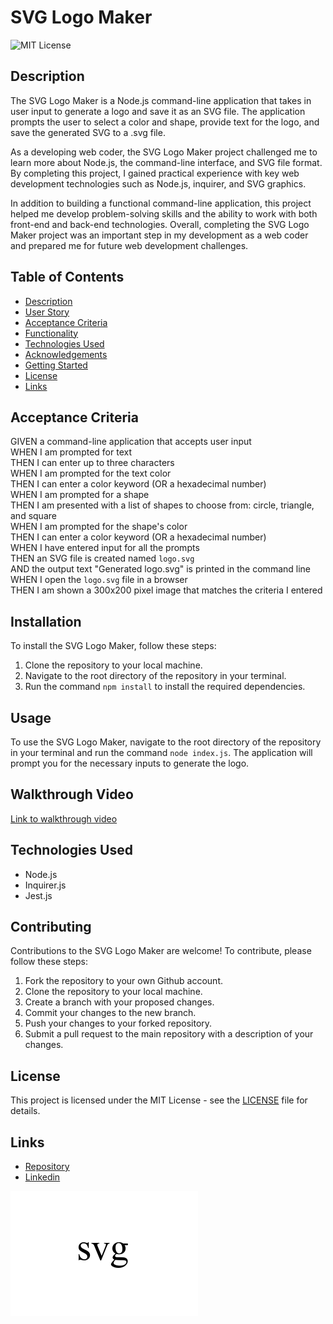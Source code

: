 # SVG Logo Maker
![MIT License](https://img.shields.io/badge/License-MIT-yellow.svg)


## Description 

The SVG Logo Maker is a Node.js command-line application that takes in user input to generate a logo and save it as an SVG file. The application prompts the user to select a color and shape, provide text for the logo, and save the generated SVG to a .svg file.

As a developing web coder, the SVG Logo Maker project challenged me to learn more about Node.js, the command-line interface, and SVG file format. By completing this project, I gained practical experience with key web development technologies such as Node.js, inquirer, and SVG graphics.

In addition to building a functional command-line application, this project helped me develop problem-solving skills and the ability to work with both front-end and back-end technologies. Overall, completing the SVG Logo Maker project was an important step in my development as a web coder and prepared me for future web development challenges. 


## Table of Contents

- [Description](#description)
- [User Story](#user-story)
- [Acceptance Criteria](#acceptance-criteria)
- [Functionality](#functionality)
- [Technologies Used](#technologies-used)
- [Acknowledgements](#acknowledgements)
- [Getting Started](#getting-started)
- [License](#license)
- [Links](#links)


## Acceptance Criteria

GIVEN a command-line application that accepts user input<br>
WHEN I am prompted for text<br>
THEN I can enter up to three characters<br>
WHEN I am prompted for the text color<br>
THEN I can enter a color keyword (OR a hexadecimal number)<br>
WHEN I am prompted for a shape<br>
THEN I am presented with a list of shapes to choose from: circle, triangle, and square<br>
WHEN I am prompted for the shape's color<br>
THEN I can enter a color keyword (OR a hexadecimal number)<br>
WHEN I have entered input for all the prompts<br>
THEN an SVG file is created named `logo.svg`<br>
AND the output text "Generated logo.svg" is printed in the command line<br>
WHEN I open the `logo.svg` file in a browser<br>
THEN I am shown a 300x200 pixel image that matches the criteria I entered

## Installation

To install the SVG Logo Maker, follow these steps:

1. Clone the repository to your local machine.
2. Navigate to the root directory of the repository in your terminal.
3. Run the command `npm install` to install the required dependencies.

## Usage

To use the SVG Logo Maker, navigate to the root directory of the repository in your terminal and run the command `node index.js`. The application will prompt you for the necessary inputs to generate the logo.

## Walkthrough Video

[Link to walkthrough video](https://drive.google.com/file/d/1UPuLVEySCdWg44qHbU302gSigCO9NKy3/view?usp=share_link)

## Technologies Used

- Node.js
- Inquirer.js
- Jest.js

## Contributing

Contributions to the SVG Logo Maker are welcome! To contribute, please follow these steps:

1. Fork the repository to your own Github account.
2. Clone the repository to your local machine.
3. Create a branch with your proposed changes.
4. Commit your changes to the new branch.
5. Push your changes to your forked repository.
6. Submit a pull request to the main repository with a description of your changes.

## License

This project is licensed under the MIT License - see the [LICENSE](./LICENSE) file for details.

## Links
- [Repository](https://github.com/seantamturk/SVG-Logo-Maker)
- [Linkedin](https://www.linkedin.com/in/sean-tamturk-8253b722a/)

![SVG Example](./examples/circle.png)
